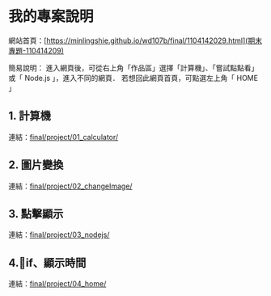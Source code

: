 # 我的專案說明

網站首頁：[https://minlingshie.github.io/wd107b/final/1104142029.html](期末專題-110414209)

簡易說明：
    進入網頁後，可從右上角「作品區」選擇「計算機」、「嘗試點點看」或「 Node.js 」，進入不同的網頁．
    若想回此網頁首頁，可點選左上角「 HOME 」

## 1. 計算機

連結：[final/project/01_calculator/](說明＿計算機)

## 2. 圖片變換

連結：[final/project/02_changeImage/](說明＿圖片變換)

## 3. 點擊顯示

連結：[final/project/03_nodejs/](說明＿點擊顯示)

## 4.if、顯示時間
連結：[final/project/04_home/](說明＿if、顯示時間)
